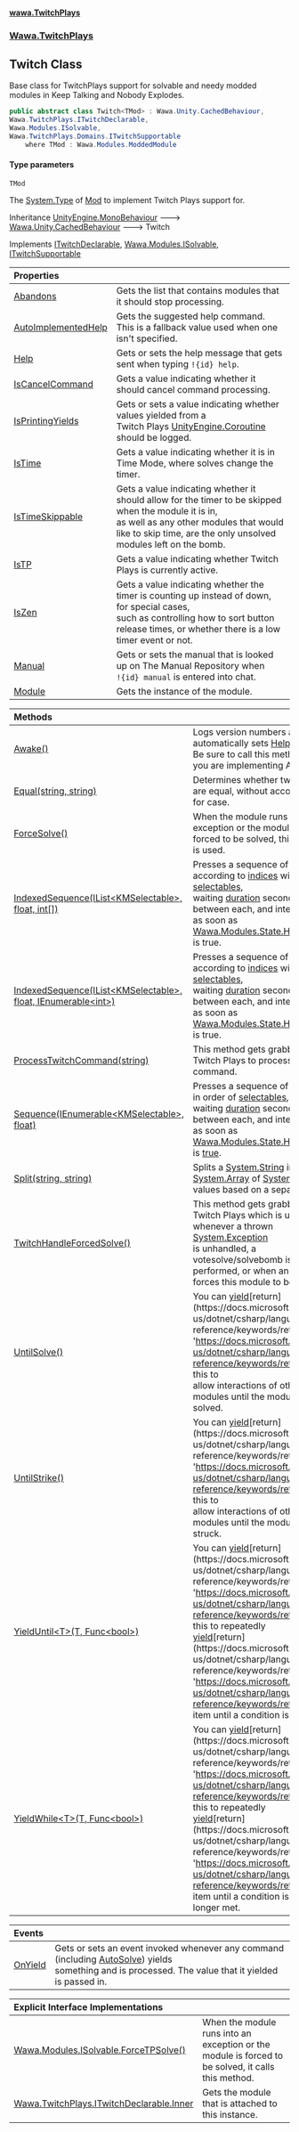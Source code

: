 #### [wawa.TwitchPlays](index.md 'index')
### [Wawa.TwitchPlays](Wawa.TwitchPlays.md 'Wawa.TwitchPlays')

## Twitch<TMod> Class

Base class for TwitchPlays support for solvable and needy modded modules in Keep Talking and Nobody Explodes.

```csharp
public abstract class Twitch<TMod> : Wawa.Unity.CachedBehaviour,
Wawa.TwitchPlays.ITwitchDeclarable,
Wawa.Modules.ISolvable,
Wawa.TwitchPlays.Domains.ITwitchSupportable
    where TMod : Wawa.Modules.ModdedModule
```
#### Type parameters

<a name='Wawa.TwitchPlays.Twitch_TMod_.TMod'></a>

`TMod`

The [System.Type](https://docs.microsoft.com/en-us/dotnet/api/System.Type 'System.Type') of [Mod](https://docs.microsoft.com/en-us/dotnet/api/Mod 'Mod') to implement Twitch Plays support for.

Inheritance [UnityEngine.MonoBehaviour](https://docs.microsoft.com/en-us/dotnet/api/UnityEngine.MonoBehaviour 'UnityEngine.MonoBehaviour') &#129106; [Wawa.Unity.CachedBehaviour](https://docs.microsoft.com/en-us/dotnet/api/Wawa.Unity.CachedBehaviour 'Wawa.Unity.CachedBehaviour') &#129106; Twitch<TMod>

Implements [ITwitchDeclarable](ITwitchDeclarable.md 'Wawa.TwitchPlays.ITwitchDeclarable'), [Wawa.Modules.ISolvable](https://docs.microsoft.com/en-us/dotnet/api/Wawa.Modules.ISolvable 'Wawa.Modules.ISolvable'), [ITwitchSupportable](ITwitchSupportable.md 'Wawa.TwitchPlays.Domains.ITwitchSupportable')

| Properties | |
| :--- | :--- |
| [Abandons](Twitch{TMod}.Abandons.md 'Wawa.TwitchPlays.Twitch<TMod>.Abandons') | Gets the list that contains modules that it should stop processing. |
| [AutoImplementedHelp](Twitch{TMod}.AutoImplementedHelp.md 'Wawa.TwitchPlays.Twitch<TMod>.AutoImplementedHelp') | Gets the suggested help command. This is a fallback value used when one isn't specified. |
| [Help](Twitch{TMod}.Help.md 'Wawa.TwitchPlays.Twitch<TMod>.Help') | Gets or sets the help message that gets sent when typing `!{id} help`. |
| [IsCancelCommand](Twitch{TMod}.IsCancelCommand.md 'Wawa.TwitchPlays.Twitch<TMod>.IsCancelCommand') | Gets a value indicating whether it should cancel command processing. |
| [IsPrintingYields](Twitch{TMod}.IsPrintingYields.md 'Wawa.TwitchPlays.Twitch<TMod>.IsPrintingYields') | Gets or sets a value indicating whether values yielded from a<br/>Twitch Plays [UnityEngine.Coroutine](https://docs.microsoft.com/en-us/dotnet/api/UnityEngine.Coroutine 'UnityEngine.Coroutine') should be logged. |
| [IsTime](Twitch{TMod}.IsTime.md 'Wawa.TwitchPlays.Twitch<TMod>.IsTime') | Gets a value indicating whether it is in Time Mode, where solves change the timer. |
| [IsTimeSkippable](Twitch{TMod}.IsTimeSkippable.md 'Wawa.TwitchPlays.Twitch<TMod>.IsTimeSkippable') | Gets a value indicating whether it should allow for the timer to be skipped when the module it is in,<br/>as well as any other modules that would like to skip time, are the only unsolved modules left on the bomb. |
| [IsTP](Twitch{TMod}.IsTP.md 'Wawa.TwitchPlays.Twitch<TMod>.IsTP') | Gets a value indicating whether Twitch Plays is currently active. |
| [IsZen](Twitch{TMod}.IsZen.md 'Wawa.TwitchPlays.Twitch<TMod>.IsZen') | Gets a value indicating whether the timer is counting up instead of down, for special cases,<br/>such as controlling how to sort button release times, or whether there is a low timer event or not. |
| [Manual](Twitch{TMod}.Manual.md 'Wawa.TwitchPlays.Twitch<TMod>.Manual') | Gets or sets the manual that is looked up on The Manual Repository when<br/>`!{id} manual` is entered into chat. |
| [Module](Twitch{TMod}.Module.md 'Wawa.TwitchPlays.Twitch<TMod>.Module') | Gets the instance of the module. |

| Methods | |
| :--- | :--- |
| [Awake()](Twitch{TMod}.Awake.md 'Wawa.TwitchPlays.Twitch<TMod>.Awake()') | Logs version numbers and automatically sets [Help](Twitch{TMod}.Help.md 'Wawa.TwitchPlays.Twitch<TMod>.Help').<br/>Be sure to call this method if you are implementing Awake. |
| [Equal(string, string)](Twitch{TMod}.Equal(string,string).md 'Wawa.TwitchPlays.Twitch<TMod>.Equal(string, string)') | Determines whether two strings are equal, without accounting for case. |
| [ForceSolve()](Twitch{TMod}.ForceSolve.md 'Wawa.TwitchPlays.Twitch<TMod>.ForceSolve()') | When the module runs into an exception or the module is forced to be solved, this method is used. |
| [IndexedSequence(IList&lt;KMSelectable&gt;, float, int[])](Twitch{TMod}.IndexedSequence(IList{KMSelectable},float,int[]).md 'Wawa.TwitchPlays.Twitch<TMod>.IndexedSequence(System.Collections.Generic.IList<KMSelectable>, float, int[])') | Presses a sequence of buttons according to [indices](Twitch{TMod}.IndexedSequence(IList{KMSelectable},float,int[]).md#Wawa.TwitchPlays.Twitch_TMod_.IndexedSequence(System.Collections.Generic.IList_KMSelectable_,float,int[]).indices 'Wawa.TwitchPlays.Twitch<TMod>.IndexedSequence(System.Collections.Generic.IList<KMSelectable>, float, int[]).indices') within [selectables](Twitch{TMod}.IndexedSequence(IList{KMSelectable},float,int[]).md#Wawa.TwitchPlays.Twitch_TMod_.IndexedSequence(System.Collections.Generic.IList_KMSelectable_,float,int[]).selectables 'Wawa.TwitchPlays.Twitch<TMod>.IndexedSequence(System.Collections.Generic.IList<KMSelectable>, float, int[]).selectables'),<br/>waiting [duration](Twitch{TMod}.IndexedSequence(IList{KMSelectable},float,int[]).md#Wawa.TwitchPlays.Twitch_TMod_.IndexedSequence(System.Collections.Generic.IList_KMSelectable_,float,int[]).duration 'Wawa.TwitchPlays.Twitch<TMod>.IndexedSequence(System.Collections.Generic.IList<KMSelectable>, float, int[]).duration') seconds in-between each, and interrupting as soon as<br/>[Wawa.Modules.State.HasStruck](https://docs.microsoft.com/en-us/dotnet/api/Wawa.Modules.State.HasStruck 'Wawa.Modules.State.HasStruck') is true. |
| [IndexedSequence(IList&lt;KMSelectable&gt;, float, IEnumerable&lt;int&gt;)](Twitch{TMod}.IndexedSequence(IList{KMSelectable},float,IEnumerable{int}).md 'Wawa.TwitchPlays.Twitch<TMod>.IndexedSequence(System.Collections.Generic.IList<KMSelectable>, float, System.Collections.Generic.IEnumerable<int>)') | Presses a sequence of buttons according to [indices](Twitch{TMod}.IndexedSequence(IList{KMSelectable},float,IEnumerable{int}).md#Wawa.TwitchPlays.Twitch_TMod_.IndexedSequence(System.Collections.Generic.IList_KMSelectable_,float,System.Collections.Generic.IEnumerable_int_).indices 'Wawa.TwitchPlays.Twitch<TMod>.IndexedSequence(System.Collections.Generic.IList<KMSelectable>, float, System.Collections.Generic.IEnumerable<int>).indices') within [selectables](Twitch{TMod}.IndexedSequence(IList{KMSelectable},float,IEnumerable{int}).md#Wawa.TwitchPlays.Twitch_TMod_.IndexedSequence(System.Collections.Generic.IList_KMSelectable_,float,System.Collections.Generic.IEnumerable_int_).selectables 'Wawa.TwitchPlays.Twitch<TMod>.IndexedSequence(System.Collections.Generic.IList<KMSelectable>, float, System.Collections.Generic.IEnumerable<int>).selectables'),<br/>waiting [duration](Twitch{TMod}.IndexedSequence(IList{KMSelectable},float,IEnumerable{int}).md#Wawa.TwitchPlays.Twitch_TMod_.IndexedSequence(System.Collections.Generic.IList_KMSelectable_,float,System.Collections.Generic.IEnumerable_int_).duration 'Wawa.TwitchPlays.Twitch<TMod>.IndexedSequence(System.Collections.Generic.IList<KMSelectable>, float, System.Collections.Generic.IEnumerable<int>).duration') seconds in-between each, and interrupting as soon as<br/>[Wawa.Modules.State.HasStruck](https://docs.microsoft.com/en-us/dotnet/api/Wawa.Modules.State.HasStruck 'Wawa.Modules.State.HasStruck') is true. |
| [ProcessTwitchCommand(string)](Twitch{TMod}.ProcessTwitchCommand(string).md 'Wawa.TwitchPlays.Twitch<TMod>.ProcessTwitchCommand(string)') | This method gets grabbed by Twitch Plays to process a user command. |
| [Sequence(IEnumerable&lt;KMSelectable&gt;, float)](Twitch{TMod}.Sequence(IEnumerable{KMSelectable},float).md 'Wawa.TwitchPlays.Twitch<TMod>.Sequence(System.Collections.Generic.IEnumerable<KMSelectable>, float)') | Presses a sequence of buttons in order of [selectables](Twitch{TMod}.Sequence(IEnumerable{KMSelectable},float).md#Wawa.TwitchPlays.Twitch_TMod_.Sequence(System.Collections.Generic.IEnumerable_KMSelectable_,float).selectables 'Wawa.TwitchPlays.Twitch<TMod>.Sequence(System.Collections.Generic.IEnumerable<KMSelectable>, float).selectables'),<br/>waiting [duration](Twitch{TMod}.Sequence(IEnumerable{KMSelectable},float).md#Wawa.TwitchPlays.Twitch_TMod_.Sequence(System.Collections.Generic.IEnumerable_KMSelectable_,float).duration 'Wawa.TwitchPlays.Twitch<TMod>.Sequence(System.Collections.Generic.IEnumerable<KMSelectable>, float).duration') seconds in-between each, and interrupting as soon as<br/>[Wawa.Modules.State.HasStruck](https://docs.microsoft.com/en-us/dotnet/api/Wawa.Modules.State.HasStruck 'Wawa.Modules.State.HasStruck') is [true](https://docs.microsoft.com/en-us/dotnet/csharp/language-reference/builtin-types/bool 'https://docs.microsoft.com/en-us/dotnet/csharp/language-reference/builtin-types/bool'). |
| [Split(string, string)](Twitch{TMod}.Split(string,string).md 'Wawa.TwitchPlays.Twitch<TMod>.Split(string, string)') | Splits a [System.String](https://docs.microsoft.com/en-us/dotnet/api/System.String 'System.String') into an [System.Array](https://docs.microsoft.com/en-us/dotnet/api/System.Array 'System.Array') of [System.String](https://docs.microsoft.com/en-us/dotnet/api/System.String 'System.String') values based on a separator. |
| [TwitchHandleForcedSolve()](Twitch{TMod}.TwitchHandleForcedSolve.md 'Wawa.TwitchPlays.Twitch<TMod>.TwitchHandleForcedSolve()') | This method gets grabbed by Twitch Plays which is used whenever a thrown [System.Exception](https://docs.microsoft.com/en-us/dotnet/api/System.Exception 'System.Exception')<br/>is unhandled, a votesolve/solvebomb is performed, or when an admin forces this module to be solved. |
| [UntilSolve()](Twitch{TMod}.UntilSolve.md 'Wawa.TwitchPlays.Twitch<TMod>.UntilSolve()') | You can [yield](https://docs.microsoft.com/en-us/dotnet/csharp/language-reference/keywords/yield 'https://docs.microsoft.com/en-us/dotnet/csharp/language-reference/keywords/yield')[return](https://docs.microsoft.com/en-us/dotnet/csharp/language-reference/keywords/return 'https://docs.microsoft.com/en-us/dotnet/csharp/language-reference/keywords/return') this to<br/>allow interactions of other modules until the module is solved. |
| [UntilStrike()](Twitch{TMod}.UntilStrike.md 'Wawa.TwitchPlays.Twitch<TMod>.UntilStrike()') | You can [yield](https://docs.microsoft.com/en-us/dotnet/csharp/language-reference/keywords/yield 'https://docs.microsoft.com/en-us/dotnet/csharp/language-reference/keywords/yield')[return](https://docs.microsoft.com/en-us/dotnet/csharp/language-reference/keywords/return 'https://docs.microsoft.com/en-us/dotnet/csharp/language-reference/keywords/return') this to<br/>allow interactions of other modules until the module has struck. |
| [YieldUntil&lt;T&gt;(T, Func&lt;bool&gt;)](Twitch{TMod}.YieldUntil{T}(T,Func{bool}).md 'Wawa.TwitchPlays.Twitch<TMod>.YieldUntil<T>(T, System.Func<bool>)') | You can [yield](https://docs.microsoft.com/en-us/dotnet/csharp/language-reference/keywords/yield 'https://docs.microsoft.com/en-us/dotnet/csharp/language-reference/keywords/yield')[return](https://docs.microsoft.com/en-us/dotnet/csharp/language-reference/keywords/return 'https://docs.microsoft.com/en-us/dotnet/csharp/language-reference/keywords/return') this to repeatedly<br/>[yield](https://docs.microsoft.com/en-us/dotnet/csharp/language-reference/keywords/yield 'https://docs.microsoft.com/en-us/dotnet/csharp/language-reference/keywords/yield')[return](https://docs.microsoft.com/en-us/dotnet/csharp/language-reference/keywords/return 'https://docs.microsoft.com/en-us/dotnet/csharp/language-reference/keywords/return') an item until a condition is met. |
| [YieldWhile&lt;T&gt;(T, Func&lt;bool&gt;)](Twitch{TMod}.YieldWhile{T}(T,Func{bool}).md 'Wawa.TwitchPlays.Twitch<TMod>.YieldWhile<T>(T, System.Func<bool>)') | You can [yield](https://docs.microsoft.com/en-us/dotnet/csharp/language-reference/keywords/yield 'https://docs.microsoft.com/en-us/dotnet/csharp/language-reference/keywords/yield')[return](https://docs.microsoft.com/en-us/dotnet/csharp/language-reference/keywords/return 'https://docs.microsoft.com/en-us/dotnet/csharp/language-reference/keywords/return') this to repeatedly<br/>[yield](https://docs.microsoft.com/en-us/dotnet/csharp/language-reference/keywords/yield 'https://docs.microsoft.com/en-us/dotnet/csharp/language-reference/keywords/yield')[return](https://docs.microsoft.com/en-us/dotnet/csharp/language-reference/keywords/return 'https://docs.microsoft.com/en-us/dotnet/csharp/language-reference/keywords/return') an item until a condition is no longer met. |

| Events | |
| :--- | :--- |
| [OnYield](Twitch{TMod}.OnYield.md 'Wawa.TwitchPlays.Twitch<TMod>.OnYield') | Gets or sets an event invoked whenever any command (including [AutoSolve](TwitchString.AutoSolve.md 'Wawa.TwitchPlays.Domains.TwitchString.AutoSolve')) yields<br/>something and is processed. The value that it yielded is passed in. |

| Explicit Interface Implementations | |
| :--- | :--- |
| [Wawa.Modules.ISolvable.ForceTPSolve()](Twitch{TMod}.Wawa.Modules.ISolvable.ForceTPSolve.md 'Wawa.TwitchPlays.Twitch<TMod>.Wawa.Modules.ISolvable.ForceTPSolve()') | When the module runs into an exception or the module is forced to be solved, it calls this method. |
| [Wawa.TwitchPlays.ITwitchDeclarable.Inner](Twitch{TMod}.Wawa.TwitchPlays.ITwitchDeclarable.Inner.md 'Wawa.TwitchPlays.Twitch<TMod>.Wawa.TwitchPlays.ITwitchDeclarable.Inner') | Gets the module that is attached to this instance. |
